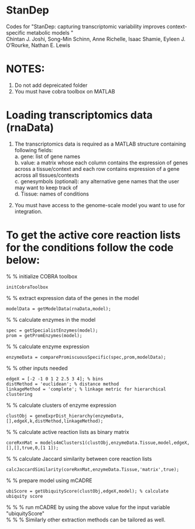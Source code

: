 # StanDep
Codes for "StanDep: capturing transcriptomic variability improves context-specific metabolic models "   
Chintan J. Joshi, Song-Min Schinn, Anne Richelle, Isaac Shamie, Eyleen J. O’Rourke, Nathan E. Lewis

# NOTES:
1. Do not add depreicated folder  
2. You must have cobra toolbox on MATLAB  

# Loading transcriptomics data (rnaData)
1. The transcriptomics data is required as a MATLAB structure containing following fields:   
  a. gene: list of gene names    
  b. value: a matrix whose each column contains the expression of genes across a tissue/context and each row contains expression of a gene across all tissues/contexts     
  c. genesymbols (optional): any alternative gene names that the user may want to keep track of   
  d. Tissue: names of conditions   

2. You must have access to the genome-scale model you want to use for integration.

# To get the active core reaction lists for the conditions follow the code below:
% % initialize COBRA toolbox  
```
initCobraToolbox
```

% % extract expression data of the genes in the model  
```
modelData = getModelData(rnaData,model);
```

% % calculate enzymes in the model  
```
spec = getSpecialistEnzymes(model);  
prom = getPromEnzymes(model);
```

% % calculate enzyme expression   
```
enzymeData = comparePromiscuousSpecific(spec,prom,modelData);
```

% % other inputs needed  
```
edgeX = [-2 -1 0 1 2 2.5 3 4]; % bins  
distMethod = 'euclidean'; % distance method  
linkageMethod = 'complete'; % linkage metric for hierarchical clustering
```

% % calculate clusters of enzyme expression   
```
clustObj = geneExprDist_hierarchy(enzymeData,[],edgeX,k,distMethod,linkageMethod);
```

% % calculate active reaction lists as binary matrix    
```
coreRxnMat = models4mClusters1(clustObj,enzymeData.Tissue,model,edgeX,[],[],true,0,[1 1]); 
```
% % calculate Jaccard similarity between core reaction lists   
```
calcJaccardSimilarity(coreRxnMat,enzymeData.Tissue,'matrix',true);
```
% % prepare model using mCADRE   
```
ubiScore = getUbiquityScore(clustObj,edgeX,model); % calculate ubiquity score
```

% % % run mCADRE by using the above value for the input variable "ubiquityScore"  
% % % Similarly other extraction methods can be tailored as well.  
